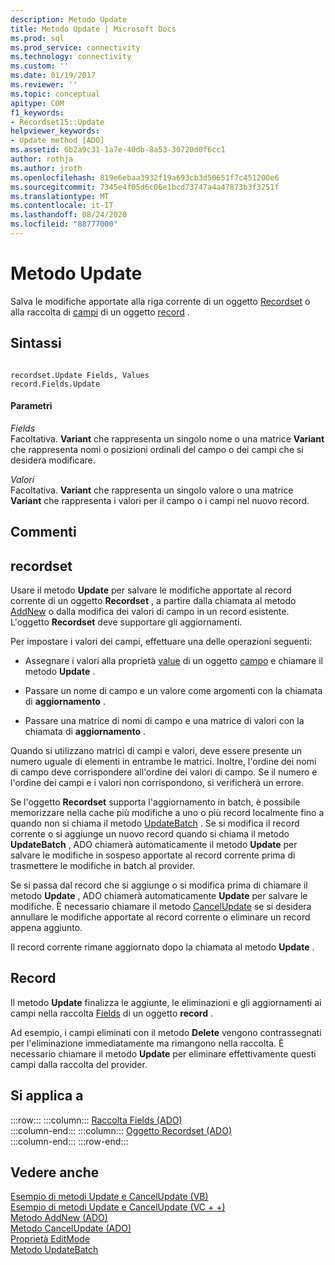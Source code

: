 ```yaml
---
description: Metodo Update
title: Metodo Update | Microsoft Docs
ms.prod: sql
ms.prod_service: connectivity
ms.technology: connectivity
ms.custom: ''
ms.date: 01/19/2017
ms.reviewer: ''
ms.topic: conceptual
apitype: COM
f1_keywords:
- Recordset15::Update
helpviewer_keywords:
- Update method [ADO]
ms.assetid: 6b2a9c31-1a7e-40db-8a53-30720d0f6cc1
author: rothja
ms.author: jroth
ms.openlocfilehash: 819e6ebaa3932f19a693cb3d50651f7c451200e6
ms.sourcegitcommit: 7345e4f05d6c06e1bcd73747a4a47873b3f3251f
ms.translationtype: MT
ms.contentlocale: it-IT
ms.lasthandoff: 08/24/2020
ms.locfileid: "88777000"
---
```

# <a name="update-method"></a>Metodo Update
Salva le modifiche apportate alla riga corrente di un oggetto [Recordset](./recordset-object-ado.md) o alla raccolta di [campi](./fields-collection-ado.md) di un oggetto [record](./record-object-ado.md) .  
  
## <a name="syntax"></a>Sintassi  
  
```  
  
recordset.Update Fields, Values  
record.Fields.Update  
```  
  
#### <a name="parameters"></a>Parametri  
 *Fields*  
 Facoltativa. **Variant** che rappresenta un singolo nome o una matrice **Variant** che rappresenta nomi o posizioni ordinali del campo o dei campi che si desidera modificare.  
  
 *Valori*  
 Facoltativa. **Variant** che rappresenta un singolo valore o una matrice **Variant** che rappresenta i valori per il campo o i campi nel nuovo record.  
  
## <a name="remarks"></a>Commenti  
  
## <a name="recordset"></a>recordset  
 Usare il metodo **Update** per salvare le modifiche apportate al record corrente di un oggetto **Recordset** , a partire dalla chiamata al metodo [AddNew](./addnew-method-ado.md) o dalla modifica dei valori di campo in un record esistente. L'oggetto **Recordset** deve supportare gli aggiornamenti.  
  
 Per impostare i valori dei campi, effettuare una delle operazioni seguenti:  
  
-   Assegnare i valori alla proprietà [value](./value-property-ado.md) di un oggetto [campo](./field-object.md) e chiamare il metodo **Update** .  
  
-   Passare un nome di campo e un valore come argomenti con la chiamata di **aggiornamento** .  
  
-   Passare una matrice di nomi di campo e una matrice di valori con la chiamata di **aggiornamento** .  
  
 Quando si utilizzano matrici di campi e valori, deve essere presente un numero uguale di elementi in entrambe le matrici. Inoltre, l'ordine dei nomi di campo deve corrispondere all'ordine dei valori di campo. Se il numero e l'ordine dei campi e i valori non corrispondono, si verificherà un errore.  
  
 Se l'oggetto **Recordset** supporta l'aggiornamento in batch, è possibile memorizzare nella cache più modifiche a uno o più record localmente fino a quando non si chiama il metodo [UpdateBatch](./updatebatch-method.md) . Se si modifica il record corrente o si aggiunge un nuovo record quando si chiama il metodo **UpdateBatch** , ADO chiamerà automaticamente il metodo **Update** per salvare le modifiche in sospeso apportate al record corrente prima di trasmettere le modifiche in batch al provider.  
  
 Se si passa dal record che si aggiunge o si modifica prima di chiamare il metodo **Update** , ADO chiamerà automaticamente **Update** per salvare le modifiche. È necessario chiamare il metodo [CancelUpdate](./cancelupdate-method-ado.md) se si desidera annullare le modifiche apportate al record corrente o eliminare un record appena aggiunto.  
  
 Il record corrente rimane aggiornato dopo la chiamata al metodo **Update** .  
  
## <a name="record"></a>Record  
 Il metodo **Update** finalizza le aggiunte, le eliminazioni e gli aggiornamenti ai campi nella raccolta [Fields](./fields-collection-ado.md) di un oggetto **record** .  
  
 Ad esempio, i campi eliminati con il metodo **Delete** vengono contrassegnati per l'eliminazione immediatamente ma rimangono nella raccolta. È necessario chiamare il metodo **Update** per eliminare effettivamente questi campi dalla raccolta del provider.  
  
## <a name="applies-to"></a>Si applica a  

:::row:::
    :::column:::
        [Raccolta Fields (ADO)](./fields-collection-ado.md)  
    :::column-end:::
    :::column:::
        [Oggetto Recordset (ADO)](./recordset-object-ado.md)  
    :::column-end:::
:::row-end:::

## <a name="see-also"></a>Vedere anche  
 [Esempio di metodi Update e CancelUpdate (VB)](./update-and-cancelupdate-methods-example-vb.md)   
 [Esempio di metodi Update e CancelUpdate (VC + +)](./update-and-cancelupdate-methods-example-vc.md)   
 [Metodo AddNew (ADO)](./addnew-method-ado.md)   
 [Metodo CancelUpdate (ADO)](./cancelupdate-method-ado.md)   
 [Proprietà EditMode](./editmode-property.md)   
 [Metodo UpdateBatch](./updatebatch-method.md)